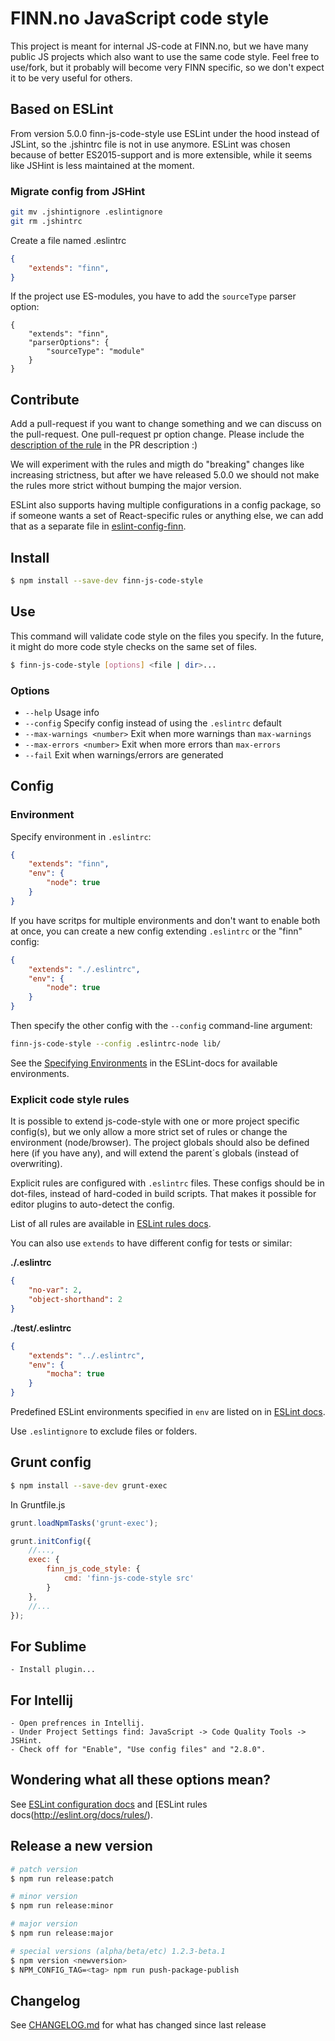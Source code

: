# FINN.no JavaScript code style

This project is meant for internal JS-code at FINN.no, but we have many public JS projects which also want to use the same code style. Feel free to use/fork, but it probably will become very FINN specific, so we don't expect it to be very useful for others.

## Based on ESLint

From version 5.0.0 finn-js-code-style use ESLint under the hood instead of JSLint, so the .jshintrc file is not in use anymore. ESLint was chosen because of better ES2015-support and is more extensible, while it seems like JSHint is less maintained at the moment.

### Migrate config from JSHint

```sh
git mv .jshintignore .eslintignore
git rm .jshintrc
```

Create a file named .eslintrc

```json
{
    "extends": "finn",
}
```

If the project use ES-modules, you have to add the `sourceType` parser option:

```
{
    "extends": "finn",
    "parserOptions": {
        "sourceType": "module"
    }
}
```

## Contribute

Add a pull-request if you want to change something and we can discuss on the pull-request. One pull-request pr option change. Please include the [description of the rule](http://eslint.org/docs/rules/) in the PR description :)

We will experiment with the rules and migth do "breaking" changes like increasing strictness, but after we have released 5.0.0 we should not make the rules more strict without bumping the major version.

ESLint also supports having multiple configurations in a config package, so if someone wants a set of React-specific rules or anything else, we can add that as a separate file in [eslint-config-finn](https://github.com/finn-no/eslint-config-finn).

## Install

```bash
$ npm install --save-dev finn-js-code-style
```

## Use

This command will validate code style on the files you specify. In the future, it might do more code style checks on the same set of files.

```sh
$ finn-js-code-style [options] <file | dir>...
```

### Options

* `--help` Usage info
* `--config` Specify config instead of using the `.eslintrc` default
* `--max-warnings <number>` Exit when more warnings than `max-warnings`
* `--max-errors <number>` Exit when more errors than `max-errors`
* `--fail` Exit when warnings/errors are generated

## Config

### Environment

Specify environment in `.eslintrc`:

```json
{
    "extends": "finn",
    "env": {
        "node": true
    }
}
```

If you have scritps for multiple environments and don't want to enable both at once, you can create a new config extending `.eslintrc` or the "finn" config:

```json
{
    "extends": "./.eslintrc",
    "env": {
        "node": true
    }
}
```

Then specify the other config with the `--config` command-line argument:

```sh
finn-js-code-style --config .eslintrc-node lib/
```

See the [Specifying Environments](http://eslint.org/docs/user-guide/configuring#specifying-environments) in the ESLint-docs for available environments.


### Explicit code style rules

It is possible to extend js-code-style with one or more project specific config(s), but we only allow a more strict set of rules or change the environment (node/browser). The project globals should also be defined here (if you have any), and will extend the parent´s globals (instead of overwriting).

Explicit rules are configured with `.eslintrc` files. These configs should be in dot-files, instead of hard-coded in build scripts. That makes it possible for editor plugins to auto-detect the config.

List of all rules are available in [ESLint rules docs](http://eslint.org/docs/rules/).

You can also use `extends` to have different config for tests or similar:

**./.eslintrc**
```json
{
    "no-var": 2,
    "object-shorthand": 2
}
```

**./test/.eslintrc**
```json
{
    "extends": "../.eslintrc",
    "env": {
        "mocha": true
    }
}
```

Predefined ESLint environments specified in `env` are listed on in [ESLint docs](http://eslint.org/docs/user-guide/configuring#specifying-environments).

Use `.eslintignore` to exclude files or folders.

## Grunt config

```bash
$ npm install --save-dev grunt-exec
```

In Gruntfile.js

```js
grunt.loadNpmTasks('grunt-exec');

grunt.initConfig({
    //...,
    exec: {
        finn_js_code_style: {
            cmd: 'finn-js-code-style src'
        }
    },
    //...
});
```

## For Sublime

    - Install plugin...

## For Intellij

    - Open prefrences in Intellij.
    - Under Project Settings find: JavaScript -> Code Quality Tools -> JSHint.
    - Check off for "Enable", "Use config files" and "2.8.0".


## Wondering what all these options mean?

See [ESLint configuration docs](http://eslint.org/docs/user-guide/configuring.html) and [ESLint rules docs(http://eslint.org/docs/rules/).

## Release a new version

```bash
# patch version
$ npm run release:patch

# minor version
$ npm run release:minor

# major version
$ npm run release:major

# special versions (alpha/beta/etc) 1.2.3-beta.1
$ npm version <newversion>
$ NPM_CONFIG_TAG=<tag> npm run push-package-publish
```

## Changelog

See [CHANGELOG.md](CHANGELOG.md) for what has changed since last release
